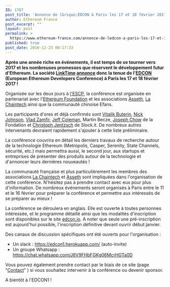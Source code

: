 ```yaml
---
ID: 1787
post_title: 'Annonce de l&rsquo;EDCON à Paris les 17 et 18 février 2017 !'
author: Ethereum France
post_excerpt: ""
layout: post
permalink: >
  https://www.ethereum-france.com/annonce-de-ledcon-a-paris-les-17-et-18-fevrier-2017/
published: true
post_date: 2016-12-23 00:17:33
---
```

<strong>Après une année riche en événements, il est temps de se tourner vers 2017 et les nombreuses promesses que réservent le développement futur d'Ethereum. La société <span style="text-decoration: underline;"><a href="http://www.linktimetech.com/english.html">LinkTime</a></span> <a href="https://www.reddit.com/r/ethereum/comments/5jjxnt/announcing_ethereum_european_development/"><span style="text-decoration: underline;">annonce</span></a> donc la tenue de l'<a href="http://edcon.io/"><span style="text-decoration: underline;">EDCON</span></a> (European Ethereum Developers Conference) à Paris les 17 et 18 février 2017 !</strong>

Organisée sur les deux jours à <span style="text-decoration: underline;"><a href="http://www.escpeurope.eu/fr/">l'ESCP</a></span>, la conférence est organisée en partenariat avec l'<a href="https://ethereum.org/"><span style="text-decoration: underline;">Ethereum Foundation</span></a> et les associations <a href="http://www.asseth.fr/"><span style="text-decoration: underline;">Asseth,</span></a> <span style="text-decoration: underline;"><a href="https://www.chaintech.fr/">La Chaintech</a></span> ainsi que la communauté chinoise Efans.

Les participants d'ores et déjà confirmés sont <a href="https://www.ethereum-france.com/interview-de-vitalik-buterin-createur-dethereum-et-president-de-la-fondation-partie-1-sur-2/"><span style="text-decoration: underline;">Vitalik Buterin</span></a>, <a href="https://www.linkedin.com/in/nicksdjohnson"><span style="text-decoration: underline;">Nick Johnson</span></a>, <a href="https://twitter.com/vladzamfir">Vlad Zamfir</a>, <a href="https://www.linkedin.com/in/technocrypto"><span style="text-decoration: underline;">Jeff Coleman</span></a>, Martin Becze, <a href="https://www.reddit.com/r/ethereum/comments/3vsfr2/devcon1_btc_relay_joseph_chow/"><span style="text-decoration: underline;">Joseph Chow</span></a> de la Fondation et <a href="https://de.linkedin.com/in/cjentzsch" target="_blank">Christoph Jentzsch</a> de Slock.it. De nombreux autres intervenants devraient rapidement s'ajouter à cette liste préliminaire.

La conférence couvrira en détail les derniers travaux de recherche autour de la technologie Ethereum (Metropolis, Casper, Serenity, State Channels, sécurité, etc.) mais permettra aussi, le second jour, aux startups et entreprises de présenter des produits autour de la technologie et d'annoncer leurs dernières nouveautés !

La communauté française et plus particulièrement les membres des associations <a href="https://www.chaintech.fr/"><span style="text-decoration: underline;">La Chaintech</span></a> et <a href="http://www.asseth.fr/"><span style="text-decoration: underline;">Asseth</span></a> sont impliquées dans l'organisation de cette conférence. N'hésitez pas à prendre contact avec eux pour plus d'information. De nombreux événements seront organisés à Paris entre le 11 et le 16 février pour préparer la conférence et permettre aux intéressés de se préparer au mieux !

La conférence se déroulera en anglais. Elle est ouverte à toutes personnes intéressée, et le programme détaillé ainsi que les modalités d'inscription sont disponibles sur le site <a href="http://edcon.io/"><span style="text-decoration: underline;">edcon.io</span></a>. A noter que seule une pré-inscription est aujourd'hui possible, l'inscription définitive devant ouvrir début janvier.

Des canaux de discussion spécifiques ont été ouverts pour l'organisation :
<ul>
 	<li>Un slack : <a href="https://edcon1.herokuapp.com/">https://edcon1.herokuapp.com/</a> (auto-invite)</li>
 	<li>Un groupe Whatsapp : <a href="https://chat.whatsapp.com/J6V9FHbFGKg06McrHGTa0D">https://chat.whatsapp.com/J6V9FHbFGKg06McrHGTa0D</a></li>
</ul>
Vous pouvez également prendre contact par le biais de ce site (page "<a href="https://www.ethereum-france.com/contact/">Contact</a>" ) si vous souhaitez intervenir à la conférence ou devenir sponsor.

A bientôt à l'EDCON1 !